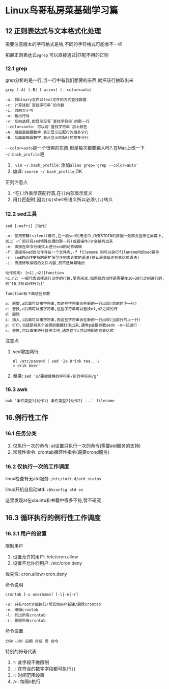 # Linux鸟哥私房菜基础学习篇

## 12 正则表达式与文本格式化处理

需要注意版本的字符格式是啥,不同的字符格式可能会不一样

拓展正则表达式`egrep` 可以直接通过|匹配不用的正则

### 12.1 grep

grep分析的是一行,当一行中有我们想要的东西,就把该行抽取出来

`grep [-A] [-B] [-acinv] [--color=auto]`

```shell
-a: 将binary文件以text文件的方式查找数据
-c: 计算找到`查找字符串`的次数
-i: 忽略大小写
-n: 输出行号
-v: 反向选择,即显示没有`查找字符串`的那一行
--color=auto: 可以将`查找字符串`加上颜色
-A: 后面直接跟数字,表示显示匹配行的后多少行
-B: 后面直接跟数字,表示显示匹配行的前多少行
```

`--color=auto`是一个很爽的东西,但是每次都要输入吗?.在Mac上改一下`~/.bash_profile`吧

1. ` vim ~/.bash_profile`: 添加`alias grep='grep --color=auto'`
2. 编译: `source ~/.bash_profile`,OK

正则注意点

1. `^`在`[]`外表示匹配行首,在`[]`内部表示反义
2. 用`{}`匹配时,因为`{与}`shell有语义所以必须`\{\}`转义

### 12.2 sed工具

`sed [-nefri] [动作]`

```shell
-n: 使用安静(silent)模式,在一般sed的用法中,所有STDIN的数据一般都会显示在屏幕上,加上`-n`后只有sed特殊处理的那一行(或者操作)才会被列出来
-e: 直接在命令行模式上进行sed的动作编辑
-f: 直接将sed的动作写在一个文件内,-f filename 则可以执行filename内的sed操作
-r: sed的动作支持的是扩张型正则表达式的语法(默认是基础正则表达式语法)
-i: 直接修改读取的文件内容,而不是屏幕输出

动作说明: [n1[,n2]]function
n1,n2: 一般代表选择进行动作的行数,举例来说,如果我的动作是需要在10~20行之间进行的,则"10,20[动作行为]"

function有下面这些参数

a: 新增,a后面可以接字符串,而这些字符串会在新的一行出现(目前的下一行)
c: 替换,c后面可以接字符串,这些字符串可以替换n1,n2之间的行
d: 删除
i: 插入,i后面可以接字符串,而这些字符串会在新的一行出现(当前行的上一行)
p: 打印,也就是将某个选择的数据打印出来,通常p会跟参数sedn -n一起运行
s: 替换,可以直接进行替换工作,通常这个s可以搭配正则表达式
```

注意点

1. sed增加两行

    ```shell
    nl /etc/passwd | sed '2a Drink tea...\
    > drik beer'
    ```
2. 替换: `sed 's/要被替换的字符串/新的字符串/g'`

### 16.3 awk

`awk '条件类型1{动作1} 条件类型2{动作2} ...' filename`
## 16.例行性工作

### 16.1 任务分类

1. 仅执行一次的命令: at设置只执行一次的命令(需要atd服务的支持)
2. 常规性命令: crontab循环性指令(需要crond服务)

### 16.2 仅执行一次的工作调度

linux检查有无atd服务: `/etc/init.d/atd status`

linux开机自启动atd: `chkconfig atd on`

这里发现at在ubuntu和书籍中很多不符,暂不研究

## 16.3 循环执行的例行性工作调度

### 16.3.1 用户的设置

限制用户

1. 设置允许的用户: /etc/cron.allow
2. 设置不允许的用户: /etc/cron.deny

优先性: cron.allow>cron.deny

命令说明

```shell
crontab [-u username] [-l|-e|-r]

-u: 只有root才能执行/帮其他用户新建/删除crontab
-e: 编辑crontab
-l: 列出所有crontab
-r: 删除所有crontab
```
命令设置

`分钟 小时 日期 月份 周 命令`

特别的符号代表

1. `*`: 此字段不做限制
2. `,`: 在符合的数字字段都可执行`||`
3. `-`: 时间范围设置
4. `/n`: 每隔n执行





